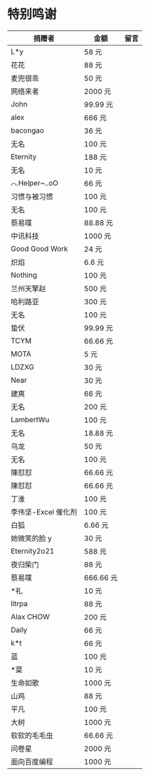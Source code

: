# 特别鸣谢

| 捐赠者              | 金额      | 留言 |
| ------------------- | --------- | ---- |
| L\*y                | 58 元     |
| 花花                | 88 元     |
| 麦兜很乖            | 50 元     |
| 网络来者            | 2000 元   |
| John                | 99.99 元  |
| alex                | 666 元    |
| bacongao            | 36 元     |
| 无名                | 100 元    |
| Eternity            | 188 元    |
| 无名                | 10 元     |
| ⌒.Helper~..oO       | 66 元     |
| 习惯与被习惯        | 100 元    |
| 无名                | 100 元    |
| 蔡易喋              | 88.88 元  |
| 中讯科技            | 1000 元   |
| Good Good Work      | 24 元     |
| 炽焰                | 6.6 元    |
| Nothing             | 100 元    |
| 兰州天擎赵          | 500 元    |
| 哈利路亚            | 300 元    |
| 无名                | 100 元    |
| 蛰伏                | 99.99 元  |
| TCYM                | 66.66 元  |
| MOTA                | 5 元      |
| LDZXG               | 30 元     |
| Near                | 30 元     |
| 建爽                | 66 元     |
| 无名                | 200 元    |
| LambertWu           | 100 元    |
| 无名                | 18.88 元  |
| 乌龙                | 50 元     |
| 无名                | 100 元    |
| 陳怼怼              | 66.66 元  |
| 陳怼怼              | 66.66 元  |
| 丁淮                | 100 元    |
| 李伟坚-Excel 催化剂 | 100 元    |
| 白狐                | 6.66 元   |
| 她微笑的脸 y        | 30 元     |
| Eternity2o21        | 588 元    |
| 夜归柴门            | 88 元     |
| 蔡易喋              | 666.66 元 |
| \*礼                | 10 元     |
| litrpa              | 88 元     |
| Alax CHOW           | 200 元    |
| Daily               | 66 元     |
| k\*t                | 66 元     |
| 蓝                  | 100 元    |
| \*菜                | 10 元     |
| 生命如歌            | 1000 元   |
| 山鸡                | 88 元   |
| 平凡                | 100 元   |
| 大树                | 1000 元   |
| 软软的毛毛虫        | 66.66 元   |
| 问卷星        | 2000 元   |
| 面向百度编程        | 1000 元   |

